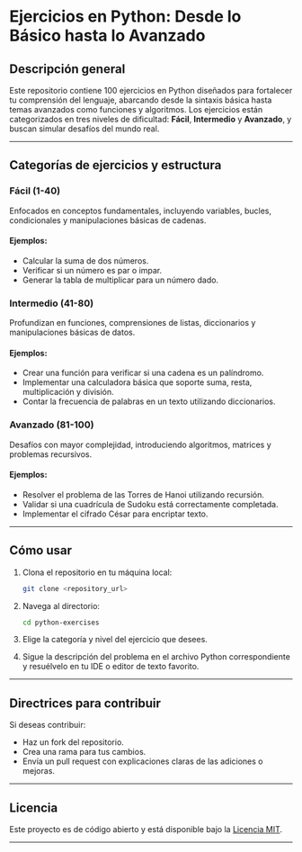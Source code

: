 # Ejercicios en Python: Desde lo Básico hasta lo Avanzado

## Descripción general
Este repositorio contiene 100 ejercicios en Python diseñados para fortalecer tu comprensión del lenguaje, abarcando desde la sintaxis básica hasta temas avanzados como funciones y algoritmos. Los ejercicios están categorizados en tres niveles de dificultad: **Fácil**, **Intermedio** y **Avanzado**, y buscan simular desafíos del mundo real.

---

## Categorías de ejercicios y estructura

### Fácil (1-40)
Enfocados en conceptos fundamentales, incluyendo variables, bucles, condicionales y manipulaciones básicas de cadenas.

#### Ejemplos:
- Calcular la suma de dos números.
- Verificar si un número es par o impar.
- Generar la tabla de multiplicar para un número dado.

### Intermedio (41-80)
Profundizan en funciones, comprensiones de listas, diccionarios y manipulaciones básicas de datos.

#### Ejemplos:
- Crear una función para verificar si una cadena es un palíndromo.
- Implementar una calculadora básica que soporte suma, resta, multiplicación y división.
- Contar la frecuencia de palabras en un texto utilizando diccionarios.

### Avanzado (81-100)
Desafíos con mayor complejidad, introduciendo algoritmos, matrices y problemas recursivos.

#### Ejemplos:
- Resolver el problema de las Torres de Hanoi utilizando recursión.
- Validar si una cuadrícula de Sudoku está correctamente completada.
- Implementar el cifrado César para encriptar texto.

---

## Cómo usar
1. Clona el repositorio en tu máquina local:
   ```bash
   git clone <repository_url>
   ```

2. Navega al directorio:
   ```bash
   cd python-exercises
   ```

3. Elige la categoría y nivel del ejercicio que desees.

4. Sigue la descripción del problema en el archivo Python correspondiente y resuélvelo en tu IDE o editor de texto favorito.

---

## Directrices para contribuir
Si deseas contribuir:
- Haz un fork del repositorio.
- Crea una rama para tus cambios.
- Envía un pull request con explicaciones claras de las adiciones o mejoras.

---

## Licencia
Este proyecto es de código abierto y está disponible bajo la [Licencia MIT](LICENSE).

---







